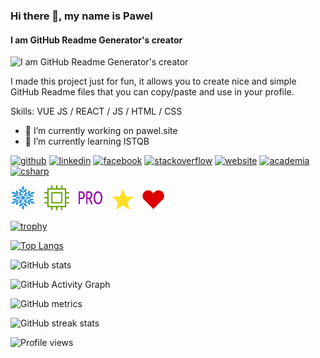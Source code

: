 ### Hi there 👋, my name is Pawel
#### I am GitHub Readme Generator's creator
![I am GitHub Readme Generator's creator](https://media.licdn.com/dms/image/D4D16AQF22i5ndm6p_Q/profile-displaybackgroundimage-shrink_350_1400/0/1665687180169?e=1684972800&v=beta&t=TjtAgZjIrx9JKHTo06b23VodKJ2yThTt6bSLksFLjlw)

I made this project just for fun, it allows you to create nice and simple GitHub Readme files that you can copy/paste and use in your profile.

Skills: VUE JS / REACT / JS / HTML / CSS

- 🔭 I’m currently working on pawel.site 
- 🌱 I’m currently learning ISTQB 


[<img src='https://cdn.jsdelivr.net/npm/simple-icons@3.0.1/icons/github.svg' alt='github' height='40'>](https://github.com/pawelsite)  [<img src='https://cdn.jsdelivr.net/npm/simple-icons@3.0.1/icons/linkedin.svg' alt='linkedin' height='40'>](https://www.linkedin.com/in/dfg/)  [<img src='https://cdn.jsdelivr.net/npm/simple-icons@3.0.1/icons/facebook.svg' alt='facebook' height='40'>](https://www.facebook.com/dfg)  [<img src='https://cdn.jsdelivr.net/npm/simple-icons@3.0.1/icons/stackoverflow.svg' alt='stackoverflow' height='40'>](https://stackoverflow.com/users/dfg)  [<img src='https://cdn.jsdelivr.net/npm/simple-icons@3.0.1/icons/icloud.svg' alt='website' height='40'>](dfgdfgdfgdg)  [<img src='https://cdn.jsdelivr.net/npm/simple-icons@3.0.1/icons/academia.svg' alt='academia' height='40'>](dfgdfg)  [<img src='https://cdn.jsdelivr.net/npm/simple-icons@3.0.1/icons/csharp.svg' alt='csharp' height='40'>](dfgdfg)  

<a href='https://archiveprogram.github.com/'><img src='https://raw.githubusercontent.com/acervenky/animated-github-badges/master/assets/acbadge.gif' width='40' height='40'></a> <a href='https://docs.github.com/en/developers'><img src='https://raw.githubusercontent.com/acervenky/animated-github-badges/master/assets/devbadge.gif' width='40' height='40'></a> <a href='https://github.com/pricing'><img src='https://raw.githubusercontent.com/acervenky/animated-github-badges/master/assets/pro.gif' width='40' height='40'></a> <a href='https://stars.github.com/'><img src='https://raw.githubusercontent.com/acervenky/animated-github-badges/master/assets/starbadge.gif' width='35' height='35'></a> <a href='https://docs.github.com/en/github/supporting-the-open-source-community-with-github-sponsors'><img src='https://raw.githubusercontent.com/acervenky/animated-github-badges/master/assets/sponsorbadge.gif' width='35' height='35'></a> 

[![trophy](https://github-profile-trophy.vercel.app/?username=pawelsite)](https://github.com/ryo-ma/github-profile-trophy)

[![Top Langs](https://github-readme-stats.vercel.app/api/top-langs/?username=pawelsite)](https://github.com/anuraghazra/github-readme-stats)

![GitHub stats](https://github-readme-stats.vercel.app/api?username=pawelsite&show_icons=true&count_private=true)  

![GitHub Activity Graph](https://activity-graph.herokuapp.com/graph?username=pawelsite)  

![GitHub metrics](https://metrics.lecoq.io/pawelsite)  

![GitHub streak stats](https://streak-stats.demolab.com/?user=pawelsite)  

![Profile views](https://gpvc.arturio.dev/pawelsite)  
